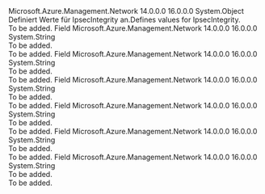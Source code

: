 <Type Name="IpsecIntegrity" FullName="Microsoft.Azure.Management.Network.Models.IpsecIntegrity">
  <TypeSignature Language="C#" Value="public static class IpsecIntegrity" />
  <TypeSignature Language="ILAsm" Value=".class public auto ansi abstract sealed beforefieldinit IpsecIntegrity extends System.Object" />
  <TypeSignature Language="DocId" Value="T:Microsoft.Azure.Management.Network.Models.IpsecIntegrity" />
  <TypeSignature Language="VB.NET" Value="Public Class IpsecIntegrity" />
  <TypeSignature Language="F#" Value="type IpsecIntegrity = class" />
  <AssemblyInfo>
    <AssemblyName>Microsoft.Azure.Management.Network</AssemblyName>
    <AssemblyVersion>14.0.0.0</AssemblyVersion>
    <AssemblyVersion>16.0.0.0</AssemblyVersion>
  </AssemblyInfo>
  <Base>
    <BaseTypeName>System.Object</BaseTypeName>
  </Base>
  <Interfaces />
  <Docs>
    <summary>
            <span data-ttu-id="e26d6-101">Definiert Werte für IpsecIntegrity an.</span><span class="sxs-lookup"><span data-stu-id="e26d6-101">Defines values for IpsecIntegrity.</span></span>
            </summary>
    <remarks>To be added.</remarks>
  </Docs>
  <Members>
    <Member MemberName="GCMAES128">
      <MemberSignature Language="C#" Value="public const string GCMAES128;" />
      <MemberSignature Language="ILAsm" Value=".field public static literal string GCMAES128" />
      <MemberSignature Language="DocId" Value="F:Microsoft.Azure.Management.Network.Models.IpsecIntegrity.GCMAES128" />
      <MemberSignature Language="VB.NET" Value="Public Const GCMAES128 As String " />
      <MemberSignature Language="F#" Value="val mutable GCMAES128 : string" Usage="Microsoft.Azure.Management.Network.Models.IpsecIntegrity.GCMAES128" />
      <MemberType>Field</MemberType>
      <AssemblyInfo>
        <AssemblyName>Microsoft.Azure.Management.Network</AssemblyName>
        <AssemblyVersion>14.0.0.0</AssemblyVersion>
        <AssemblyVersion>16.0.0.0</AssemblyVersion>
      </AssemblyInfo>
      <ReturnValue>
        <ReturnType>System.String</ReturnType>
      </ReturnValue>
      <Docs>
        <summary>To be added.</summary>
        <remarks>To be added.</remarks>
      </Docs>
    </Member>
    <Member MemberName="GCMAES192">
      <MemberSignature Language="C#" Value="public const string GCMAES192;" />
      <MemberSignature Language="ILAsm" Value=".field public static literal string GCMAES192" />
      <MemberSignature Language="DocId" Value="F:Microsoft.Azure.Management.Network.Models.IpsecIntegrity.GCMAES192" />
      <MemberSignature Language="VB.NET" Value="Public Const GCMAES192 As String " />
      <MemberSignature Language="F#" Value="val mutable GCMAES192 : string" Usage="Microsoft.Azure.Management.Network.Models.IpsecIntegrity.GCMAES192" />
      <MemberType>Field</MemberType>
      <AssemblyInfo>
        <AssemblyName>Microsoft.Azure.Management.Network</AssemblyName>
        <AssemblyVersion>14.0.0.0</AssemblyVersion>
        <AssemblyVersion>16.0.0.0</AssemblyVersion>
      </AssemblyInfo>
      <ReturnValue>
        <ReturnType>System.String</ReturnType>
      </ReturnValue>
      <Docs>
        <summary>To be added.</summary>
        <remarks>To be added.</remarks>
      </Docs>
    </Member>
    <Member MemberName="GCMAES256">
      <MemberSignature Language="C#" Value="public const string GCMAES256;" />
      <MemberSignature Language="ILAsm" Value=".field public static literal string GCMAES256" />
      <MemberSignature Language="DocId" Value="F:Microsoft.Azure.Management.Network.Models.IpsecIntegrity.GCMAES256" />
      <MemberSignature Language="VB.NET" Value="Public Const GCMAES256 As String " />
      <MemberSignature Language="F#" Value="val mutable GCMAES256 : string" Usage="Microsoft.Azure.Management.Network.Models.IpsecIntegrity.GCMAES256" />
      <MemberType>Field</MemberType>
      <AssemblyInfo>
        <AssemblyName>Microsoft.Azure.Management.Network</AssemblyName>
        <AssemblyVersion>14.0.0.0</AssemblyVersion>
        <AssemblyVersion>16.0.0.0</AssemblyVersion>
      </AssemblyInfo>
      <ReturnValue>
        <ReturnType>System.String</ReturnType>
      </ReturnValue>
      <Docs>
        <summary>To be added.</summary>
        <remarks>To be added.</remarks>
      </Docs>
    </Member>
    <Member MemberName="MD5">
      <MemberSignature Language="C#" Value="public const string MD5;" />
      <MemberSignature Language="ILAsm" Value=".field public static literal string MD5" />
      <MemberSignature Language="DocId" Value="F:Microsoft.Azure.Management.Network.Models.IpsecIntegrity.MD5" />
      <MemberSignature Language="VB.NET" Value="Public Const MD5 As String " />
      <MemberSignature Language="F#" Value="val mutable MD5 : string" Usage="Microsoft.Azure.Management.Network.Models.IpsecIntegrity.MD5" />
      <MemberType>Field</MemberType>
      <AssemblyInfo>
        <AssemblyName>Microsoft.Azure.Management.Network</AssemblyName>
        <AssemblyVersion>14.0.0.0</AssemblyVersion>
        <AssemblyVersion>16.0.0.0</AssemblyVersion>
      </AssemblyInfo>
      <ReturnValue>
        <ReturnType>System.String</ReturnType>
      </ReturnValue>
      <Docs>
        <summary>To be added.</summary>
        <remarks>To be added.</remarks>
      </Docs>
    </Member>
    <Member MemberName="SHA1">
      <MemberSignature Language="C#" Value="public const string SHA1;" />
      <MemberSignature Language="ILAsm" Value=".field public static literal string SHA1" />
      <MemberSignature Language="DocId" Value="F:Microsoft.Azure.Management.Network.Models.IpsecIntegrity.SHA1" />
      <MemberSignature Language="VB.NET" Value="Public Const SHA1 As String " />
      <MemberSignature Language="F#" Value="val mutable SHA1 : string" Usage="Microsoft.Azure.Management.Network.Models.IpsecIntegrity.SHA1" />
      <MemberType>Field</MemberType>
      <AssemblyInfo>
        <AssemblyName>Microsoft.Azure.Management.Network</AssemblyName>
        <AssemblyVersion>14.0.0.0</AssemblyVersion>
        <AssemblyVersion>16.0.0.0</AssemblyVersion>
      </AssemblyInfo>
      <ReturnValue>
        <ReturnType>System.String</ReturnType>
      </ReturnValue>
      <Docs>
        <summary>To be added.</summary>
        <remarks>To be added.</remarks>
      </Docs>
    </Member>
    <Member MemberName="SHA256">
      <MemberSignature Language="C#" Value="public const string SHA256;" />
      <MemberSignature Language="ILAsm" Value=".field public static literal string SHA256" />
      <MemberSignature Language="DocId" Value="F:Microsoft.Azure.Management.Network.Models.IpsecIntegrity.SHA256" />
      <MemberSignature Language="VB.NET" Value="Public Const SHA256 As String " />
      <MemberSignature Language="F#" Value="val mutable SHA256 : string" Usage="Microsoft.Azure.Management.Network.Models.IpsecIntegrity.SHA256" />
      <MemberType>Field</MemberType>
      <AssemblyInfo>
        <AssemblyName>Microsoft.Azure.Management.Network</AssemblyName>
        <AssemblyVersion>14.0.0.0</AssemblyVersion>
        <AssemblyVersion>16.0.0.0</AssemblyVersion>
      </AssemblyInfo>
      <ReturnValue>
        <ReturnType>System.String</ReturnType>
      </ReturnValue>
      <Docs>
        <summary>To be added.</summary>
        <remarks>To be added.</remarks>
      </Docs>
    </Member>
  </Members>
</Type>